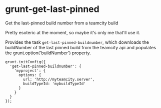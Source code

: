 grunt-get-last-pinned
=====================

Get the last-pinned build number from a teamcity build

Pretty esoteric at the moment, so maybe it's only me that'll use it.

Provides the task `get-last-pinned-buildnumber`, which downloads the buildNumber of the last pinned build from the teamcity api and populates the grunt.option('buildNumber') property.

```
grunt.initConfig({
  'get-last-pinned-buildnumber': {
    'myproject': {
      options: {
        url: 'http://myteamcity.server',
        buildTypeId: 'mybuildTypeId'
      }
    }
  }
});
```